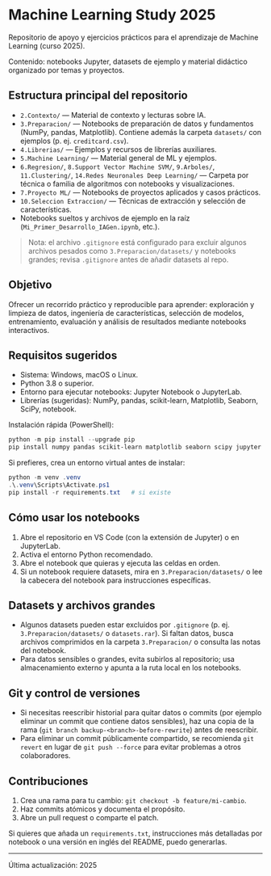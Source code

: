 # Machine Learning Study 2025

Repositorio de apoyo y ejercicios prácticos para el aprendizaje de Machine Learning (curso 2025).

Contenido: notebooks Jupyter, datasets de ejemplo y material didáctico organizado por temas y proyectos.

## Estructura principal del repositorio

- `2.Contexto/` — Material de contexto y lecturas sobre IA.
- `3.Preparacion/` — Notebooks de preparación de datos y fundamentos (NumPy, pandas, Matplotlib). Contiene además la carpeta `datasets/` con ejemplos (p. ej. `creditcard.csv`).
- `4.Librerias/` — Ejemplos y recursos de librerías auxiliares.
- `5.Machine Learning/` — Material general de ML y ejemplos.
- `6.Regresion/`, `8.Support Vector Machine SVM/`, `9.Arboles/`, `11.Clustering/`, `14.Redes Neuronales Deep Learning/` — Carpeta por técnica o familia de algoritmos con notebooks y visualizaciones.
- `7.Proyecto ML/` — Notebooks de proyectos aplicados y casos prácticos.
- `10.Seleccion Extraccion/` — Técnicas de extracción y selección de características.
- Notebooks sueltos y archivos de ejemplo en la raíz (`Mi_Primer_Desarrollo_IAGen.ipynb`, etc.).

> Nota: el archivo `.gitignore` está configurado para excluir algunos archivos pesados como `3.Preparacion/datasets/` y notebooks grandes; revisa `.gitignore` antes de añadir datasets al repo.

## Objetivo

Ofrecer un recorrido práctico y reproducible para aprender: exploración y limpieza de datos, ingeniería de características, selección de modelos, entrenamiento, evaluación y análisis de resultados mediante notebooks interactivos.

## Requisitos sugeridos

- Sistema: Windows, macOS o Linux.
- Python 3.8 o superior.
- Entorno para ejecutar notebooks: Jupyter Notebook o JupyterLab.
- Librerías (sugeridas): NumPy, pandas, scikit-learn, Matplotlib, Seaborn, SciPy, notebook.

Instalación rápida (PowerShell):

```powershell
python -m pip install --upgrade pip
pip install numpy pandas scikit-learn matplotlib seaborn scipy jupyter
```

Si prefieres, crea un entorno virtual antes de instalar:

```powershell
python -m venv .venv
.\.venv\Scripts\Activate.ps1
pip install -r requirements.txt   # si existe
```

## Cómo usar los notebooks

1. Abre el repositorio en VS Code (con la extensión de Jupyter) o en JupyterLab.
2. Activa el entorno Python recomendado.
3. Abre el notebook que quieras y ejecuta las celdas en orden.
4. Si un notebook requiere datasets, mira en `3.Preparacion/datasets/` o lee la cabecera del notebook para instrucciones específicas.

## Datasets y archivos grandes

- Algunos datasets pueden estar excluidos por `.gitignore` (p. ej. `3.Preparacion/datasets/` o `datasets.rar`). Si faltan datos, busca archivos comprimidos en la carpeta `3.Preparacion/` o consulta las notas del notebook.
- Para datos sensibles o grandes, evita subirlos al repositorio; usa almacenamiento externo y apunta a la ruta local en los notebooks.

## Git y control de versiones

- Si necesitas reescribir historial para quitar datos o commits (por ejemplo eliminar un commit que contiene datos sensibles), haz una copia de la rama (`git branch backup-<branch>-before-rewrite`) antes de reescribir.
- Para eliminar un commit públicamente compartido, se recomienda `git revert` en lugar de `git push --force` para evitar problemas a otros colaboradores.

## Contribuciones

1. Crea una rama para tu cambio: `git checkout -b feature/mi-cambio`.
2. Haz commits atómicos y documenta el propósito.
3. Abre un pull request o comparte el patch.

Si quieres que añada un `requirements.txt`, instrucciones más detalladas por notebook o una versión en inglés del README, puedo generarlas.

---

Última actualización: 2025
